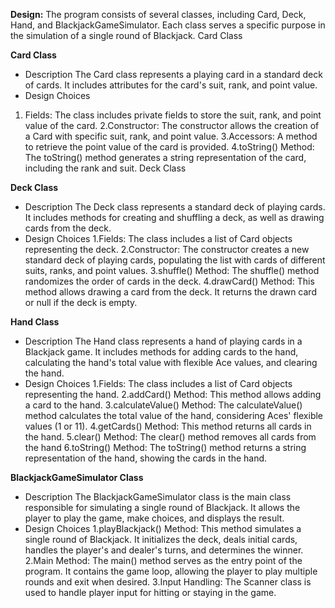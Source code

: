 ****Design:****
The program consists of several classes, including Card, Deck, Hand, and BlackjackGameSimulator. Each class serves a specific purpose in the simulation of a single round of Blackjack. Card Class

****Card Class****
 * Description
The Card class represents a playing card in a standard deck of cards. It includes attributes for the card's suit, rank, and point value.
 * Design Choices
1. Fields: The class includes private fields to store the suit, rank, and point value of the card.
2.Constructor: The constructor allows the creation of a Card with specific suit, rank, and point value.
3.Accessors: A method to retrieve the point value of the card is provided.
4.toString() Method: The toString() method generates a string representation of the card, including the rank and suit. Deck Class

****Deck Class****
 * Description
The Deck class represents a standard deck of playing cards. It includes methods for creating and shuffling a deck, as well as drawing cards from the deck.
 * Design Choices
1.Fields: The class includes a list of Card objects representing the deck.
2.Constructor: The constructor creates a new standard deck of playing cards, populating the list with cards of different suits, ranks, and point values.
3.shuffle() Method: The shuffle() method randomizes the order of cards in the deck.
4.drawCard() Method: This method allows drawing a card from the deck. It returns the drawn card or null if the deck is empty.

****Hand Class****
 * Description
The Hand class represents a hand of playing cards in a Blackjack game. It includes methods for adding cards to the hand, calculating the hand's total value with flexible Ace values, and clearing the hand.
 * Design Choices
1.Fields: The class includes a list of Card objects representing the hand.
2.addCard() Method: This method allows adding a card to the hand.
3.calculateValue() Method: The calculateValue() method calculates the total value of the hand, considering Aces' flexible values (1 or 11).
4.getCards() Method: This method returns all cards in the hand.
5.clear() Method: The clear() method removes all cards from the hand
6.toString() Method: The toString() method returns a string representation of the hand, showing the cards in the hand.

****BlackjackGameSimulator Class****
 * Description
The BlackjackGameSimulator class is the main class responsible for simulating a single round of Blackjack. It allows the player to play the game, make choices, and displays the result.
 * Design Choices
1.playBlackjack() Method: This method simulates a single round of Blackjack. It initializes the deck, deals initial cards, handles the player's and dealer's turns, and determines the winner.
2.Main Method: The main() method serves as the entry point of the program. It contains the game loop, allowing the player to play multiple rounds and exit when desired.
3.Input Handling: The Scanner class is used to handle player input for hitting or staying in the game.
